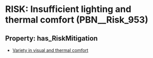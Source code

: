 # RISK: __Insufficient lighting and thermal comfort__ (PBN__Risk_953)

## Property: has_RiskMitigation

* [Variety in visual and thermal comfort](PBN__RiskMitigation_1334)

